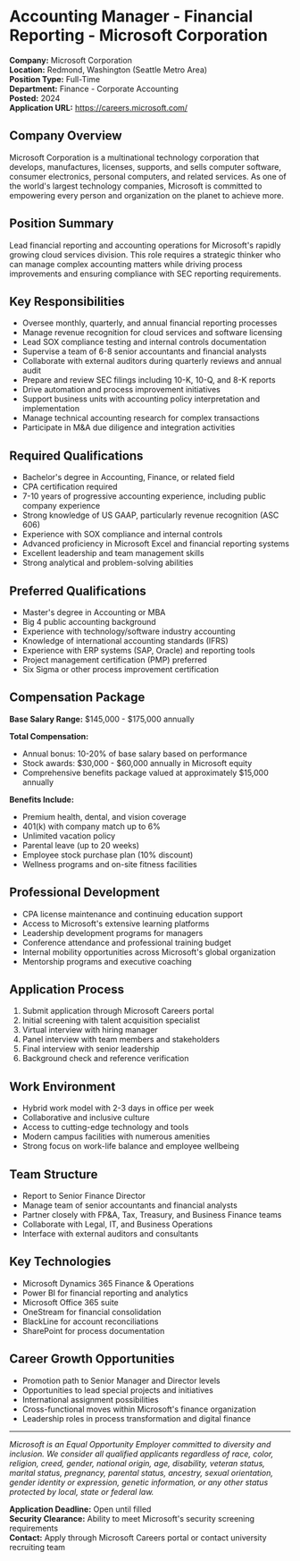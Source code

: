 # Accounting Manager - Financial Reporting - Microsoft Corporation

**Company:** Microsoft Corporation  
**Location:** Redmond, Washington (Seattle Metro Area)  
**Position Type:** Full-Time  
**Department:** Finance - Corporate Accounting  
**Posted:** 2024  
**Application URL:** https://careers.microsoft.com/

## Company Overview

Microsoft Corporation is a multinational technology corporation that develops, manufactures, licenses, supports, and sells computer software, consumer electronics, personal computers, and related services. As one of the world's largest technology companies, Microsoft is committed to empowering every person and organization on the planet to achieve more.

## Position Summary

Lead financial reporting and accounting operations for Microsoft's rapidly growing cloud services division. This role requires a strategic thinker who can manage complex accounting matters while driving process improvements and ensuring compliance with SEC reporting requirements.

## Key Responsibilities

- Oversee monthly, quarterly, and annual financial reporting processes
- Manage revenue recognition for cloud services and software licensing
- Lead SOX compliance testing and internal controls documentation
- Supervise a team of 6-8 senior accountants and financial analysts
- Collaborate with external auditors during quarterly reviews and annual audit
- Prepare and review SEC filings including 10-K, 10-Q, and 8-K reports
- Drive automation and process improvement initiatives
- Support business units with accounting policy interpretation and implementation
- Manage technical accounting research for complex transactions
- Participate in M&A due diligence and integration activities

## Required Qualifications

- Bachelor's degree in Accounting, Finance, or related field
- CPA certification required
- 7-10 years of progressive accounting experience, including public company experience
- Strong knowledge of US GAAP, particularly revenue recognition (ASC 606)
- Experience with SOX compliance and internal controls
- Advanced proficiency in Microsoft Excel and financial reporting systems
- Excellent leadership and team management skills
- Strong analytical and problem-solving abilities

## Preferred Qualifications

- Master's degree in Accounting or MBA
- Big 4 public accounting background
- Experience with technology/software industry accounting
- Knowledge of international accounting standards (IFRS)
- Experience with ERP systems (SAP, Oracle) and reporting tools
- Project management certification (PMP) preferred
- Six Sigma or other process improvement certification

## Compensation Package

**Base Salary Range:** $145,000 - $175,000 annually

**Total Compensation:**
- Annual bonus: 10-20% of base salary based on performance
- Stock awards: $30,000 - $60,000 annually in Microsoft equity
- Comprehensive benefits package valued at approximately $15,000 annually

**Benefits Include:**
- Premium health, dental, and vision coverage
- 401(k) with company match up to 6%
- Unlimited vacation policy
- Parental leave (up to 20 weeks)
- Employee stock purchase plan (10% discount)
- Wellness programs and on-site fitness facilities

## Professional Development

- CPA license maintenance and continuing education support
- Access to Microsoft's extensive learning platforms
- Leadership development programs for managers
- Conference attendance and professional training budget
- Internal mobility opportunities across Microsoft's global organization
- Mentorship programs and executive coaching

## Application Process

1. Submit application through Microsoft Careers portal
2. Initial screening with talent acquisition specialist
3. Virtual interview with hiring manager
4. Panel interview with team members and stakeholders
5. Final interview with senior leadership
6. Background check and reference verification

## Work Environment

- Hybrid work model with 2-3 days in office per week
- Collaborative and inclusive culture
- Access to cutting-edge technology and tools
- Modern campus facilities with numerous amenities
- Strong focus on work-life balance and employee wellbeing

## Team Structure

- Report to Senior Finance Director
- Manage team of senior accountants and financial analysts
- Partner closely with FP&A, Tax, Treasury, and Business Finance teams
- Collaborate with Legal, IT, and Business Operations
- Interface with external auditors and consultants

## Key Technologies

- Microsoft Dynamics 365 Finance & Operations
- Power BI for financial reporting and analytics
- Microsoft Office 365 suite
- OneStream for financial consolidation
- BlackLine for account reconciliations
- SharePoint for process documentation

## Career Growth Opportunities

- Promotion path to Senior Manager and Director levels
- Opportunities to lead special projects and initiatives
- International assignment possibilities
- Cross-functional moves within Microsoft's finance organization
- Leadership roles in process transformation and digital finance

---

*Microsoft is an Equal Opportunity Employer committed to diversity and inclusion. We consider all qualified applicants regardless of race, color, religion, creed, gender, national origin, age, disability, veteran status, marital status, pregnancy, parental status, ancestry, sexual orientation, gender identity or expression, genetic information, or any other status protected by local, state or federal law.*

**Application Deadline:** Open until filled  
**Security Clearance:** Ability to meet Microsoft's security screening requirements  
**Contact:** Apply through Microsoft Careers portal or contact university recruiting team